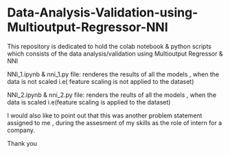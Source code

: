 # Data-Analysis-Validation-using-Multioutput-Regressor-NNI
This repository is dedicated to hold the colab notebook &amp; python scripts which consists of the data analysis/validation using Multioutput Regressor &amp; NNI

NNI_1.ipynb & nni_1.py file: renderes the results of all the models , when the data is not scaled i.e( feature scaling is not applied to the dataset)

NNI_2.ipynb & nni_2.py file: renders the reults of all the models , when the data is scaled i.e(feature scaling is applied to the dataset)

I would also like to point out that this was another problem statement assigned to me , during the assesment of my skills as the role of intern for a company.

Thank you
